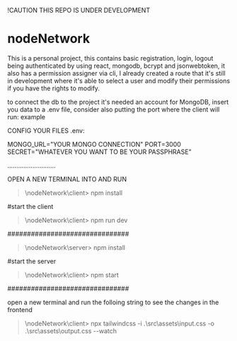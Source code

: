 !CAUTION THIS REPO IS UNDER DEVELOPMENT 
# nodeNetwork
This is a personal project, this contains basic registration, login, logout being authenticated by using react, mongodb, bcrypt and jsonwebtoken, it also has a permission assigner via cli, I already created a route that it's still in development where it's able to select a user and modify their permissions if you have the rights to modify.

to connect the db to the project it's needed an account for MongoDB, insert you data to a .env file, consider also putting the port where the client will run: example

CONFIG YOUR FILES 
.env:

MONGO_URL="YOUR MONGO CONNECTION"
PORT=3000
SECRET="WHATEVER YOU WANT TO BE YOUR PASSPHRASE"

...........................

OPEN A NEW TERMINAL INTO AND RUN
>\nodeNetwork\client\> npm install

#start the client

>\nodeNetwork\client\> npm run dev

###############################

>\nodeNetwork\server\> npm install

#start the server

>\nodeNetwork\client\> npm start

###############################

open a new terminal and run the folloing string to see the changes in the frontend
>\nodeNetwork\client> npx tailwindcss -i .\src\assets\input.css -o .\src\assets\output.css --watch

